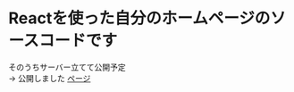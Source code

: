 # Reactを使った自分のホームページのソースコードです
そのうちサーバー立てて公開予定  
-> 公開しました
[ページ](https://yta156.sakura.ne.jp/index.html)